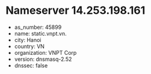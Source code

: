 # Nameserver 14.253.198.161

* as_number: 45899
* name: static.vnpt.vn.
* city: Hanoi
* country: VN
* organization: VNPT Corp
* version: dnsmasq-2.52
* dnssec: false
